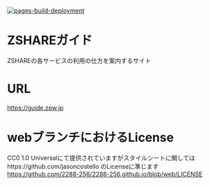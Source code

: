 [![pages-build-deployment](https://github.com/2288-256/2288-256.github.io/actions/workflows/pages/pages-build-deployment/badge.svg?branch=web)](https://github.com/2288-256/2288-256.github.io/actions/workflows/pages/pages-build-deployment)

# ZSHAREガイド
ZSHAREの各サービスの利用の仕方を案内するサイト
# URL
https://guide.zpw.jp
# webブランチにおけるLicense
CC0 1.0 Universalにて提供されていますがスタイルシートに関してはhttps://github.com/jasoncostello のLicenseに準じます
https://github.com/2288-256/2288-256.github.io/blob/web/LICENSE
